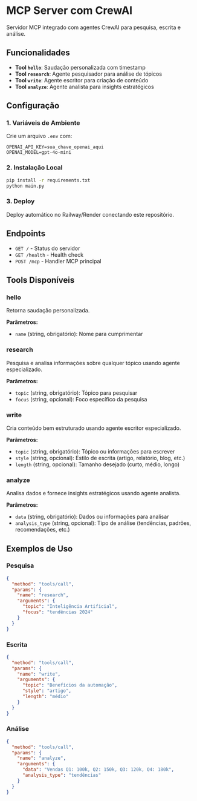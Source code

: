 # MCP Server com CrewAI

Servidor MCP integrado com agentes CrewAI para pesquisa, escrita e análise.

## Funcionalidades

- **Tool `hello`**: Saudação personalizada com timestamp
- **Tool `research`**: Agente pesquisador para análise de tópicos
- **Tool `write`**: Agente escritor para criação de conteúdo
- **Tool `analyze`**: Agente analista para insights estratégicos

## Configuração

### 1. Variáveis de Ambiente
Crie um arquivo `.env` com:
```env
OPENAI_API_KEY=sua_chave_openai_aqui
OPENAI_MODEL=gpt-4o-mini
```

### 2. Instalação Local
```bash
pip install -r requirements.txt
python main.py
```

### 3. Deploy
Deploy automático no Railway/Render conectando este repositório.

## Endpoints

- `GET /` - Status do servidor
- `GET /health` - Health check
- `POST /mcp` - Handler MCP principal

## Tools Disponíveis

### hello
Retorna saudação personalizada.

**Parâmetros:**
- `name` (string, obrigatório): Nome para cumprimentar

### research
Pesquisa e analisa informações sobre qualquer tópico usando agente especializado.

**Parâmetros:**
- `topic` (string, obrigatório): Tópico para pesquisar
- `focus` (string, opcional): Foco específico da pesquisa

### write
Cria conteúdo bem estruturado usando agente escritor especializado.

**Parâmetros:**
- `topic` (string, obrigatório): Tópico ou informações para escrever
- `style` (string, opcional): Estilo de escrita (artigo, relatório, blog, etc.)
- `length` (string, opcional): Tamanho desejado (curto, médio, longo)

### analyze
Analisa dados e fornece insights estratégicos usando agente analista.

**Parâmetros:**
- `data` (string, obrigatório): Dados ou informações para analisar
- `analysis_type` (string, opcional): Tipo de análise (tendências, padrões, recomendações, etc.)

## Exemplos de Uso

### Pesquisa
```json
{
  "method": "tools/call",
  "params": {
    "name": "research",
    "arguments": {
      "topic": "Inteligência Artificial",
      "focus": "tendências 2024"
    }
  }
}
```

### Escrita
```json
{
  "method": "tools/call",
  "params": {
    "name": "write",
    "arguments": {
      "topic": "Benefícios da automação",
      "style": "artigo",
      "length": "médio"
    }
  }
}
```

### Análise
```json
{
  "method": "tools/call",
  "params": {
    "name": "analyze",
    "arguments": {
      "data": "Vendas Q1: 100k, Q2: 150k, Q3: 120k, Q4: 180k",
      "analysis_type": "tendências"
    }
  }
}
```